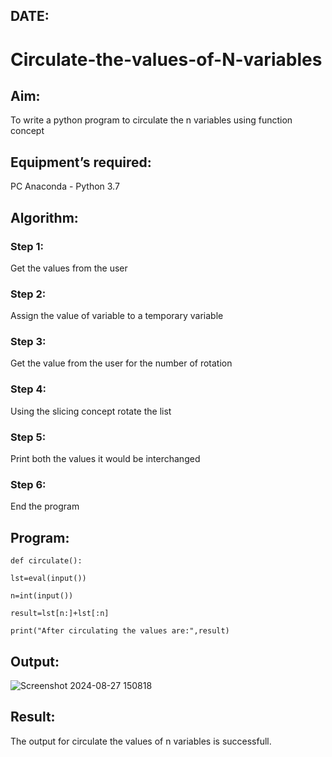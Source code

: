 ## DATE:
# Circulate-the-values-of-N-variables
## Aim:
To write a python program to circulate the n variables using function concept
## Equipment’s required:
PC
Anaconda - Python 3.7
## Algorithm: 
### Step 1: 
Get the values from the user
### Step 2: 
Assign the value of variable to a temporary variable
### Step 3: 
Get the value from the user for the number of rotation
### Step 4: 
Using the slicing concept rotate the list
### Step 5: 
Print both the values it would be interchanged
### Step 6: 
End the program
## Program:

    def circulate():

    lst=eval(input())
    
    n=int(input())
    
    result=lst[n:]+lst[:n]
    
    print("After circulating the values are:",result)
    
## Output:
![Screenshot 2024-08-27 150818](https://github.com/user-attachments/assets/f72cf22a-381b-44e0-b7b9-c4f0b594d080)
## Result:
The output for circulate the values of n variables is successfull.
